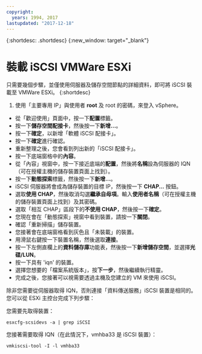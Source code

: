 ```yaml
---
copyright:
  years: 1994, 2017
lastupdated: "2017-12-18"
---
```


{:shortdesc: .shortdesc}
{:new_window: target="_blank"}

# 裝載 iSCSI VMWare ESXi

只需要幾個步驟，並僅使用伺服器及儲存空間節點的詳細資料，即可將 iSCSI 裝載至 VMWare ESXi。
{:shortdesc}

1. 使用「主要專用 IP」與使用者 **root** 及 root 的密碼，來登入 vSphere。
* 從「歡迎使用」頁面中，按一下**配置**標籤。
* 按一下**儲存空間配接卡**，然後按一下**新增...**。
* 按一下**確定**，以新增「軟體 iSCSI 配接卡」。
* 按一下**確定**進行確認。
* 重新整理之後，您會看到列出新的「iSCSI 配接卡」。
* 按一下底端窗格中的**內容**。
* 從「內容」視窗中，按一下接近底端的**配置**，然後將**名稱**設為伺服器的 IQN（可在授權主機的儲存裝置頁面上找到）。
* 按一下**動態探索**標籤，然後按一下**新增...**。
* iSCSI 伺服器將會成為儲存裝置的目標 IP，然後按一下 **CHAP...** 按鈕。
* 選取**使用 CHAP**，然後取消勾選**繼承自母項**。輸入**使用者名稱**（可在授權主機的儲存裝置頁面上找到）及其密碼。
* 選取「相互 CHAP」區段下的**不使用 CHAP**，然後按一下**確定**。
* 您現在會在「動態探索」視窗中看到裝置，請按一下**關閉**。
* 確認「重新掃描」儲存裝置。
* 您接著會在底端窗格看到灰色且「未裝載」的裝置。
* 用滑鼠右鍵按一下裝置名稱，然後選取**連接**。
* 按一下左側直欄上的**資料儲存庫**功能表，然後按一下**新增儲存空間**，並選擇**光碟/LUN**。
* 按一下具有 'iqn' 的裝置。
* 選擇您想要的「檔案系統版本」，按**下一步**，然後繼續執行精靈。
* 完成之後，您接著可以視需要透過主機及您建立的 VM 來使用 iSCSI。



除非您需要從伺服器取得 IQN，否則連接「資料傳送服務」iSCSI 裝置是相同的。您可以從 ESXi 主控台完成下列步驟：

您需要先取得裝置：

`esxcfg-scsidevs -a | grep iSCSI`

您接著需要取得 IQN（在此情況下，vmhba33 是 iSCSI 裝置）：

`vmkiscsi-tool -I -l vmhba33`
